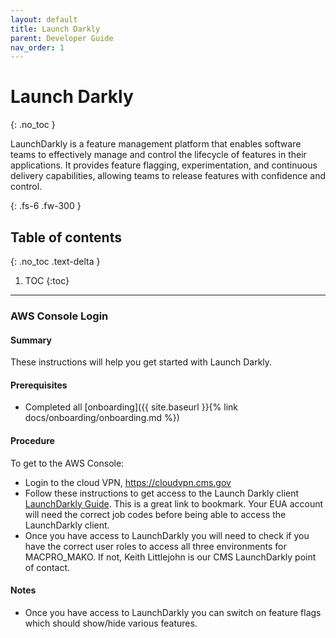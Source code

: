 ```yaml
---
layout: default
title: Launch Darkly
parent: Developer Guide
nav_order: 1
---
```


# Launch Darkly
{: .no_toc }

LaunchDarkly is a feature management platform that enables software teams to effectively manage and control the lifecycle of features in their applications. It provides feature flagging, experimentation, and continuous delivery capabilities, allowing teams to release features with confidence and control.

{: .fs-6 .fw-300 }

## Table of contents
{: .no_toc .text-delta }

1. TOC
{:toc}
---

### AWS Console Login

#### Summary
These instructions will help you get started with Launch Darkly.

#### Prerequisites
- Completed all [onboarding]({{ site.baseurl }}{% link docs/onboarding/onboarding.md %})

#### Procedure
To get to the AWS Console:
- Login to the cloud VPN, https://cloudvpn.cms.gov
- Follow these instructions to get access to the Launch Darkly client [LaunchDarkly Guide](https://confluenceent.cms.gov/display/MDSO/LD+Guide).  This is a great link to bookmark. Your EUA account will need the correct job codes before being able to access the LaunchDarkly client.
- Once you have access to LaunchDarkly you will need to check if you have the correct user roles to access all three environments for MACPRO_MAKO. If not, Keith Littlejohn is our CMS LaunchDarkly point of contact.

#### Notes
- Once you have access to LaunchDarkly you can switch on feature flags which should show/hide various features.